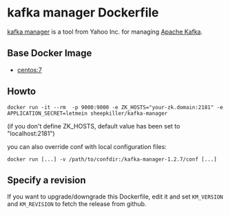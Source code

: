 # kafka manager Dockerfile
[kafka manager](https://github.com/yahoo/kafka-manager) is a tool from Yahoo Inc. for managing [Apache Kafka](http://kafka.apache.org).
## Base Docker Image ##
* [centos:7](https://hub.docker.com/_/centos/)

## Howto
```
docker run -it --rm  -p 9000:9000 -e ZK_HOSTS="your-zk.domain:2181" -e APPLICATION_SECRET=letmein sheepkiller/kafka-manager
```
(if you don't define ZK_HOSTS, default value has been set to "localhost:2181")

you can also override conf with local configuration files:
```
docker run [...] -v /path/to/confdir:/kafka-manager-1.2.7/conf [...]
```

## Specify a revision
If you want to upgrade/downgrade this Dockerfile, edit it and set `KM_VERSION` and `KM_REVISION` to fetch the release from github.
